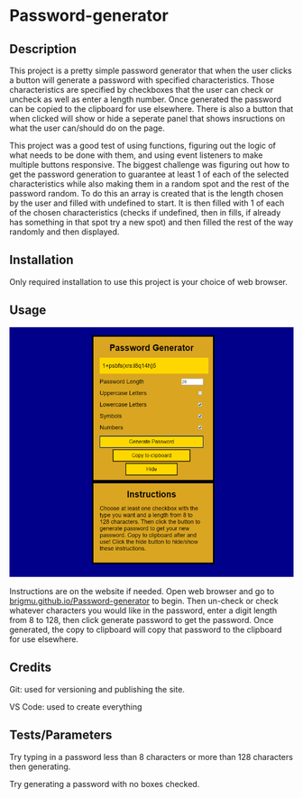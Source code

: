 # Password-generator

## Description

This project is a pretty simple password generator that when the user clicks a button will generate a password with specified characteristics.  Those characteristics are specified by checkboxes that the user can check or uncheck as well as enter a length number.  Once generated the password can be copied to the clipboard for use elsewhere. There is also a button that when clicked will show or hide a seperate panel that shows insructions on what the user can/should do on the page.

This project was a good test of using functions, figuring out the logic of what needs to be done with them, and using event listeners to make multiple buttons responsive.  The biggest challenge was figuring out how to get the password generation to guarantee at least 1 of each of the selected characteristics while also making them in a random spot and the rest of the password random.  To do this an array is created that is the length chosen by the user and filled with undefined to start.  It is then filled with 1 of each of the chosen characteristics (checks if undefined, then in fills, if already has something in that spot try a new spot) and then filled the rest of the way randomly and then displayed.

## Installation

Only required installation to use this project is your choice of web browser.

## Usage

![SitePhoto](/images/pwgen-screenshot.png)

Instructions are on the website if needed.  Open web browser and go to [brigmu.github.io/Password-generator](brigmu.github.io/Password-generator) to begin.  Then un-check or check whatever characters you would like in the password, enter a digit length from 8 to 128, then click generate password to get the password.  Once generated, the copy to clipboard will copy that password to the clipboard for use elsewhere.

## Credits

Git: used for versioning and publishing the site.

VS Code: used to create everything

## Tests/Parameters

Try typing in a password less than 8 characters or more than 128 characters then generating.

Try generating a password with no boxes checked.
